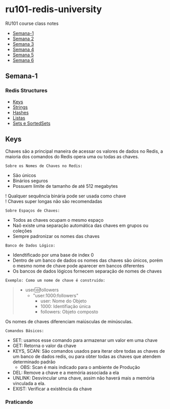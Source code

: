# ru101-redis-university
 RU101 course class notes
 
 - [Semana-1](#Semana-1)
 - [Semana 2](#Semana-2)
 - [Semana 3](#Semana-3)
 - [Semana 4](#Semana-4)
 - [Semana 5](#Semana-5)
 - [Semana 6](#Semana-6)

## Semana-1
### Redis Structures 
- [Keys](#Keys)
- [Strings](#Keys)
- [Hashes](#Hashes)
- [Listas](#Listas)
- [Sets e SortedSets](#Sets)

## Keys 

Chaves são a principal maneira de acessar os valores de dados no Redis, a maioria dos comandos do Redis opera uma ou todas as chaves.

`Sobre os Nomes de Chaves no Redis:`
- São únicos 
- Binários seguros
- Possuem limite de tamanho de até 512 megabytes 

! Qualquer sequência binária pode ser usada como chave <br>
! Chaves super longas não são recomendadas 

`Sobre Espaços de Chaves:`
- Todos as chaves ocupam o mesmo espaço
- Naõ existe uma separação automática das chaves em grupos ou coleções 
- Sempre padronizar os nomes das chaves

`Banco de Dados Lógico:`

- Idendtificado por uma base de index 0
- Dentro de um banco de dados os nomes das chaves são únicos, porém o mesmo nome de chave pode aparecer em bancos diferentes 
- Os bancos de dados lógicos fornecem separação de nomes de chaves 

`Exemplo: Como um nome de chave é construído:`
> * user:id:followers
>     * "user:1000:followers"
>        * user: Nome do Objeto
>        * 1000: Identifiação única
>        * followers: Objeto composto 
  
Os nomes de chaves diferenciam maiúsculas de minúsculas.

`Comandos Básicos:`

- SET: usamos esse comando para armazenar um valor em uma chave 
- GET: Retorna o valor da chave 
- KEYS, SCAN: São comandos usados para iterar obre todas as chaves de um banco de dados redis, ou para obter todas as chaves que atendem determinado padrão
    - OBS: Scan é mais indicado para o ambiente de Produção 
- DEL: Remove a chave e a memória associada a ela
- UNLINK: Desvincular uma chave, assim não haverá mais a memória vinculada a ela.
- EXIST: Verificar a existência da chave

### Praticando 
